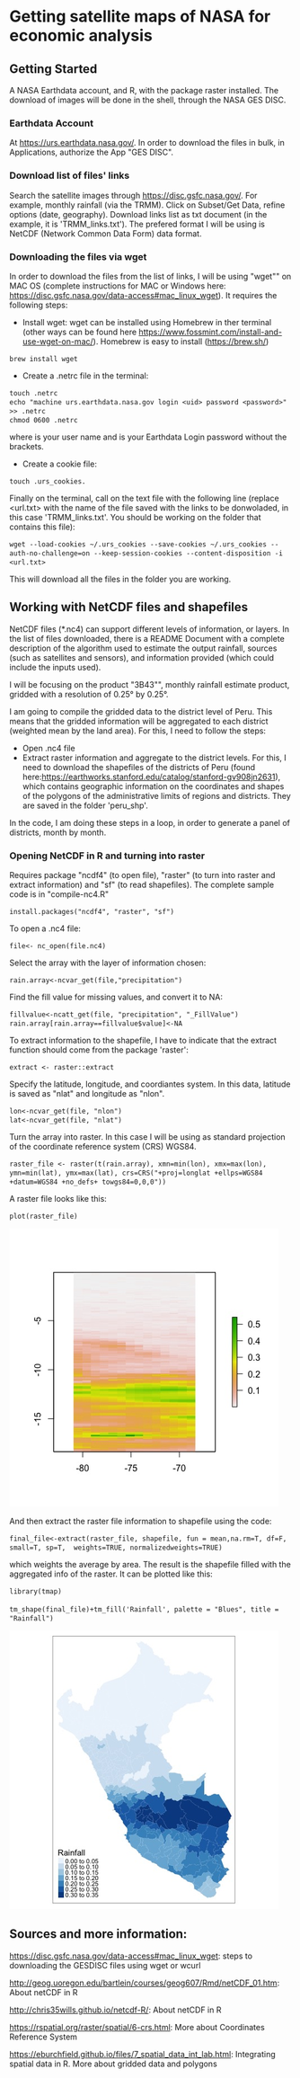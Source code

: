 
# Getting satellite maps of NASA for economic analysis

## Getting Started

A NASA Earthdata account, and R, with the package raster installed. The download of images will be done in the shell, through the NASA GES DISC. 

### Earthdata Account 

At https://urs.earthdata.nasa.gov/. In order to download the files in bulk, in Applications, authorize the App "GES DISC". 

### Download list of files' links

Search the satellite images through https://disc.gsfc.nasa.gov/. For example, monthly rainfall (via the TRMM). Click on Subset/Get Data, refine options (date, geography). Download links list as txt document (in the example, it is 'TRMM_links.txt'). The prefered format I will be using is NetCDF (Network Common Data Form) data format. 

### Downloading the files via wget

In order to download the files from the list of links, I will be using "wget"" on MAC OS (complete instructions for MAC or Windows here: https://disc.gsfc.nasa.gov/data-access#mac_linux_wget). It requires the following steps:

- Install wget: wget can be installed using Homebrew in ther terminal (other ways can be found here https://www.fossmint.com/install-and-use-wget-on-mac/). Homebrew is easy to install (https://brew.sh/)

```
brew install wget
```
 
- Create a .netrc file in the terminal: 

```
touch .netrc
echo "machine urs.earthdata.nasa.gov login <uid> password <password>" >> .netrc 
chmod 0600 .netrc 
```

where <uid> is your user name and <password> is your Earthdata Login password without the brackets. 

- Create a cookie file:

```
touch .urs_cookies.
```


Finally on the terminal, call on the text file with the following line (replace <url.txt> with the name of the file saved with the links to be donwoladed, in this case 'TRMM_links.txt'. You should be working on the folder that contains this file):

```
wget --load-cookies ~/.urs_cookies --save-cookies ~/.urs_cookies --auth-no-challenge=on --keep-session-cookies --content-disposition -i <url.txt>
```

This will download all the files in the folder you are working. 
 
 
## Working with NetCDF files and shapefiles

NetCDF files (*.nc4) can support different levels of information, or layers. In the list of files downloaded, there is a README Document with a complete description of the algorithm used to estimate the output rainfall, sources (such as satellites and sensors), and information provided (which could include the inputs used).

I will be focusing on the product "3B43"", monthly rainfall estimate product, gridded with a resolution of 0.25° by 0.25°. 

I am going to compile the gridded data to the district level of Peru. This means that the gridded information will be aggregated to each district (weighted mean by the land area). For this, I need to follow the steps: 

- Open .nc4 file
- Extract raster information and aggregate to the district levels. For this, I need to download the shapefiles of the districts of Peru (found here:https://earthworks.stanford.edu/catalog/stanford-gv908jn2631), which contains geographic information on the coordinates and shapes of the polygons of the administrative limits of regions and districts. They are saved in the folder 'peru_shp'.

In the code, I am doing these steps in a loop, in order to generate a panel of districts, month by month. 

### Opening NetCDF in R and turning into raster

Requires package "ncdf4" (to open file), "raster" (to turn into raster and extract information) and "sf" (to read shapefiles). The complete sample code is in "compile-nc4.R"

```
install.packages("ncdf4", "raster", "sf")
```

To open a .nc4 file: 

```
file<- nc_open(file.nc4)

```
Select the array with the layer of information chosen: 

```
rain.array<-ncvar_get(file,"precipitation")

```

Find the fill value for missing values, and convert it to NA:

```
fillvalue<-ncatt_get(file, "precipitation", "_FillValue")
rain.array[rain.array==fillvalue$value]<-NA
```

To extract information to the shapefile, I have to indicate that the extract function should come from the package 'raster':

```
extract <- raster::extract
```

Specify the latitude, longitude, and coordiantes system. In this data, latitude is saved as "nlat" and longitude as "nlon". 

```
lon<-ncvar_get(file, "nlon")
lat<-ncvar_get(file, "nlat")

```
Turn the array into raster. In this case I will be using as standard projection of the coordinate reference system (CRS) WGS84. 

```
raster_file <- raster(t(rain.array), xmn=min(lon), xmx=max(lon), ymn=min(lat), ymx=max(lat), crs=CRS("+proj=longlat +ellps=WGS84 +datum=WGS84 +no_defs+ towgs84=0,0,0"))
```


A raster file looks like this: 

```
plot(raster_file)
```

![](./images/raster_example.jpeg)

And then extract the raster file information to shapefile using the code: 

```
final_file<-extract(raster_file, shapefile, fun = mean,na.rm=T, df=F, small=T, sp=T,  weights=TRUE, normalizedweights=TRUE)
```
which weights the average by area. The result is the shapefile filled with the aggregated info of the raster. It can be plotted like this: 

```
library(tmap)

tm_shape(final_file)+tm_fill('Rainfall', palette = "Blues", title = "Rainfall")
```

![](./images/final_sample.jpeg)

## Sources and more information: 

https://disc.gsfc.nasa.gov/data-access#mac_linux_wget: steps to downloading the GESDISC files using wget or wcurl

http://geog.uoregon.edu/bartlein/courses/geog607/Rmd/netCDF_01.htm: About netCDF in R

http://chris35wills.github.io/netcdf-R/: About netCDF in R

https://rspatial.org/raster/spatial/6-crs.html: More about Coordinates Reference System

https://eburchfield.github.io/files/7_spatial_data_int_lab.html: Integrating spatial data in R. More about gridded data and polygons



